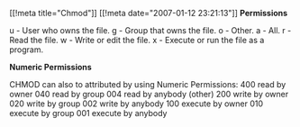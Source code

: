[[!meta  title="Chmod"]]
[[!meta  date="2007-01-12 23:21:13"]]
<strong>Permissions</strong>

u - User who owns the file.
g - Group that owns the file.
o - Other.
a - All.
r - Read the file.
w - Write or edit the file.
x - Execute or run the file as a program.

<strong>Numeric Permissions</strong>

CHMOD can also to attributed by using Numeric Permissions:
400 read by owner
040 read by group
004 read by anybody (other)
200 write by owner
020 write by group
002 write by anybody
100 execute by owner
010 execute by group
001 execute by anybody